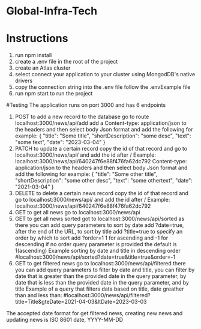# Global-Infra-Tech
# Instructions
1. run npm install
2. create a .env file in the root of the project
3. create an Atlas cluster  
4. select connect your application to your cluster using MongodDB's native drivers
5. copy the connection string into the .env file follow the .envExample file
6. run npm start to run the project

#Testing 
The application runs on port 3000 and has 6 endpoints

1. POST to add a new record to the database go to route localhost:3000/news/api/add add a Content-type: application/json to the headers and then select body Json format
and add the following for example:
{
    "title": "Some title",
    "shortDescription": "some desc",
    "text": "some text",
    "date": "2023-03-04"
}
2. PATCH to update a certain record copy the id of that record and go to localhost:3000/news/api/ and add the id after /
Example:
localhost:3000/news/api/640247f6e88f476fa62dc792
Content-type: application/json to the headers and then select body Json format
and add the following for example:
{
    "title": "Some other title",
    "shortDescription": "some other desc",
    "text": "some othertext",
    "date": "2021-03-04"
}
3. DELETE to delete a certain news record copy the id of that record and go to localhost:3000/news/api/ and add the id after /
Example: 
localhost:3000/news/api/640247f6e88f476fa62dc792
4. GET to get all news go to localhost:3000/news/api 
5. GET to get all news sorted got to localhost:3000/news/api/sorted as there you can add query parameters to sort by date add ?date=true, after the end of the URL, to sort
by title add ?title=true to specify an order by which to sort add ?order=1 1 for ascending and -1 for descending if no order query parameter is provided the default is 
1(ascending)
Example sorting by date and title in descending order
#localhost:3000/news/api/sorted?date=true&title=true&order=-1
6. GET to get filtered news go to localhost:3000/news/api/filtered there you can add query parameters to filter by date and title, you can filter by date that is greater 
than the provided date in the query parameter, by date that is less than the provided date in the query parameter, and by title
Example of a query that filters data based on title, date greather than and less than:
#localhost:3000/news/api/filtered?title=Title&gteDate=2021-04-03&ltDate=2023-03-03

The accepted date format for get filtered news, creating new news and updating news is ISO 8601 date, YYYY-MM-DD
